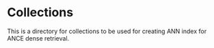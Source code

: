 # Collections

This is a directory for collections to be used for creating ANN index for ANCE dense retrieval.